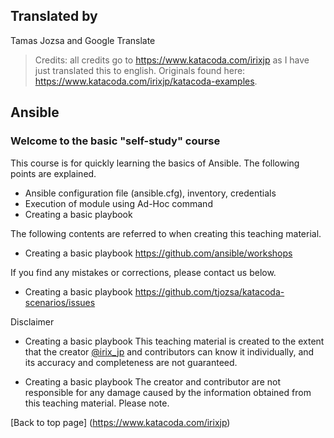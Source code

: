 ## Translated by
Tamas Jozsa and Google Translate

>Credits: all credits go to https://www.katacoda.com/irixjp as I have just translated this to english. Originals found here: https://www.katacoda.com/irixjp/katacoda-examples.

## Ansible

### Welcome to the basic "self-study" course

This course is for quickly learning the basics of Ansible. The following points are explained.

* Ansible configuration file (ansible.cfg), inventory, credentials
* Execution of module using Ad-Hoc command
* Creating a basic playbook

The following contents are referred to when creating this teaching material.
* Creating a basic playbook https://github.com/ansible/workshops

If you find any mistakes or corrections, please contact us below.
* Creating a basic playbook https://github.com/tjozsa/katacoda-scenarios/issues

Disclaimer
* Creating a basic playbook
This teaching material is created to the extent that the creator [@irix_jp](https://twitter.com/irix_jp) and contributors can know it individually, and its accuracy and completeness are not guaranteed.

* Creating a basic playbook
The creator and contributor are not responsible for any damage caused by the information obtained from this teaching material. Please note.

[Back to top page] (https://www.katacoda.com/irixjp)
